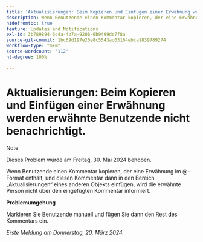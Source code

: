 ```yaml
---
title: 'Aktualisierungen: Beim Kopieren und Einfügen einer Erwähnung werden erwähnte Benutzende nicht benachrichtigt.'
description: Wenn Benutzende einen Kommentar kopieren, der eine Erwähnung im @-Format enthält, und diesen Kommentar dann in den Bereich „Aktualisierungen“ eines anderen Objekts einfügen, wird die erwähnte Person nicht über den eingefügten Kommentar informiert.
hidefromtoc: true
feature: Updates and Notifications
exl-id: 3b789894-6c4a-4b7a-9206-0b9499dc7f8a
source-git-commit: 1bc69d197e26e8c5543ad03164ebca1839789274
workflow-type: tm+mt
source-wordcount: '112'
ht-degree: 100%

---
```


# Aktualisierungen: Beim Kopieren und Einfügen einer Erwähnung werden erwähnte Benutzende nicht benachrichtigt.

>[!NOTE]
>
>Dieses Problem wurde am Freitag, 30. Mai 2024 behoben.

Wenn Benutzende einen Kommentar kopieren, der eine Erwähnung im @-Format enthält, und diesen Kommentar dann in den Bereich „Aktualisierungen“ eines anderen Objekts einfügen, wird die erwähnte Person nicht über den eingefügten Kommentar informiert.

**Problemumgehung**

Markieren Sie Benutzende manuell und fügen Sie dann den Rest des Kommentars ein.

_Erste Meldung am Donnerstag, 20. März 2024._
